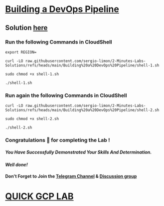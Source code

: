 # [Building a DevOps Pipeline](https://www.cloudskillsboost.google/paths/20/course_templates/41/labs/489843)

## Solution [here](https://youtu.be/t8zpapD6AmE)

### Run the following Commands in CloudShell

```
export REGION=
```
```
curl -LO raw.githubusercontent.com/sergio-limon/2-Minutes-Labs-Solutions/refs/heads/main/Building%20a%20DevOps%20Pipeline/shell-1.sh

sudo chmod +x shell-1.sh

./shell-1.sh
```

### Run again the following Commands in CloudShell

```
curl -LO raw.githubusercontent.com/sergio-limon/2-Minutes-Labs-Solutions/refs/heads/main/Building%20a%20DevOps%20Pipeline/shell-2.sh

sudo chmod +x shell-2.sh

./shell-2.sh
```

### Congratulations 🎉 for completing the Lab !

##### *You Have Successfully Demonstrated Your Skills And Determination.*

#### *Well done!*

#### Don't Forget to Join the [Telegram Channel](https://t.me/quickgcplab) & [Discussion group](https://t.me/quickgcplabchats)

# [QUICK GCP LAB](https://www.youtube.com/@quickgcplab)
